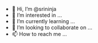 - 👋 Hi, I’m @srininja
- 👀 I’m interested in ...
- 🌱 I’m currently learning ...
- 💞️ I’m looking to collaborate on ...
- 📫 How to reach me ...

<!---
srininja/srininja is a ✨ special ✨ repository because its `README.md` (this file) appears on your GitHub profile.
You can click the Preview link to take a look at your changes.
--->
